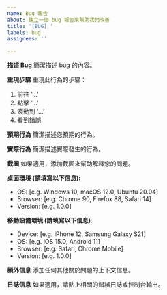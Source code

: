 ```yaml
---
name: Bug 報告
about: 建立一個 bug 報告來幫助我們改善
title: '[BUG] '
labels: bug
assignees: ''

---
```


**描述 Bug**
簡潔描述 bug 的內容。

**重現步驟**
重現此行為的步驟：
1. 前往 '...'
2. 點擊 '...'
3. 滾動到 '...'
4. 看到錯誤

**預期行為**
簡潔描述您預期的行為。

**實際行為**
簡潔描述實際發生的行為。

**截圖**
如果適用，添加截圖來幫助解釋您的問題。

**桌面環境 (請填寫以下信息):**
 - OS: [e.g. Windows 10, macOS 12.0, Ubuntu 20.04]
 - Browser: [e.g. Chrome 90, Firefox 88, Safari 14]
 - Version: [e.g. 1.0.0]

**移動設備環境 (請填寫以下信息):**
 - Device: [e.g. iPhone 12, Samsung Galaxy S21]
 - OS: [e.g. iOS 15.0, Android 11]
 - Browser: [e.g. Safari, Chrome Mobile]
 - Version: [e.g. 1.0.0]

**額外信息**
添加任何其他關於問題的上下文信息。

**日誌信息**
如果適用，請貼上相關的錯誤日誌或控制台輸出。
